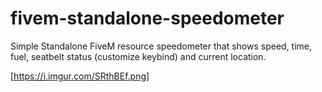 # fivem-standalone-speedometer
Simple Standalone FiveM resource speedometer that shows speed, time, fuel, seatbelt status (customize keybind) and current location.

[https://i.imgur.com/SRthBEf.png]
